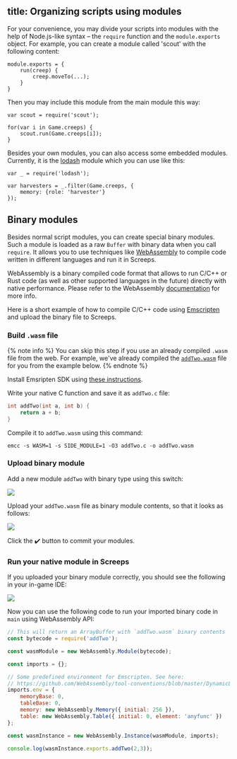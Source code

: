 title: Organizing scripts using modules
---

For your convenience, you may divide your scripts into modules with the help of Node.js-like syntax – the `require` function and the `module.exports` object. For example, you can create a module called 'scout' with the following content:

    module.exports = {
        run(creep) {
            creep.moveTo(...);
        }
    }

Then you may include this module from the main module this way:

    var scout = require('scout');

    for(var i in Game.creeps) {
        scout.run(Game.creeps[i]);
    }

Besides your own modules, you can also access some embedded modules. Currently, it is the [lodash](http://lodash.com) module which you can use like this:

    var _ = require('lodash');

    var harvesters = _.filter(Game.creeps, {
        memory: {role: 'harvester'}
    });

## Binary modules

Besides normal script modules, you can create special binary modules. Such a module is loaded
as a raw `Buffer` with binary data when you call `require`. It allows you to use 
techniques like [WebAssembly](http://webassembly.org/) to compile code written in different languages 
and run it in Screeps. 

WebAssembly is a binary compiled code format that allows to run C/C++ or Rust code (as well as other supported languages in the future) directly with native performance. Please refer to the WebAssembly [documentation](https://developer.mozilla.org/en-US/docs/WebAssembly) for more info.

Here is a short example of how to compile C/C++ code using [Emscripten](https://kripken.github.io/emscripten-site/index.html) and upload the binary file to Screeps.

### Build `.wasm` file

{% note info %}
You can skip this step if you use an already compiled `.wasm` file from the web. For example, 
we've already compiled the [`addTwo.wasm`](img/addTwo.wasm) file for you from the example below.
{% endnote %}

Install Emsripten SDK using [these instructions](https://kripken.github.io/emscripten-site/docs/getting_started/downloads.html#sdk-installation-instructions).

Write your native C function and save it as `addTwo.c` file:

```c++
int addTwo(int a, int b) {
    return a + b;
}
```

Compile it to `addTwo.wasm` using this command:
```
emcc -s WASM=1 -s SIDE_MODULE=1 -O3 addTwo.c -o addTwo.wasm
```

### Upload binary module

Add a new module `addTwo` with binary type using this switch:

![](img/binary1.png) 

Upload your `addTwo.wasm` file as binary module contents, so that it looks as follows:

![](img/binary2.png) 

Click the ✔️ button to commit your modules.

### Run your native module in Screeps

If you uploaded your binary module correctly, you should see the following in your in-game IDE:

![](img/binary3.png) 

Now you can use the following code to run your imported binary code in `main` using WebAssembly API:

```javascript
// This will return an ArrayBuffer with `addTwo.wasm` binary contents
const bytecode = require('addTwo');

const wasmModule = new WebAssembly.Module(bytecode);

const imports = {};

// Some predefined environment for Emscripten. See here:
// https://github.com/WebAssembly/tool-conventions/blob/master/DynamicLinking.md
imports.env = {
    memoryBase: 0,
    tableBase: 0,
    memory: new WebAssembly.Memory({ initial: 256 }),
    table: new WebAssembly.Table({ initial: 0, element: 'anyfunc' })    
};

const wasmInstance = new WebAssembly.Instance(wasmModule, imports);

console.log(wasmInstance.exports.addTwo(2,3));
```
